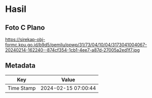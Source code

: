 # Hasil

## Foto C Plano

https://sirekap-obj-formc.kpu.go.id/b9d5/pemilu/ppwp/31/73/04/10/04/3173041004067-20240214-162240--874cf354-1cb1-4ee7-a87d-27005a2ed1f7.jpg


## Metadata

| Key        | Value               |
| ---------- | ------------------- |
| Time Stamp | 2024-02-15 07:00:44 |



